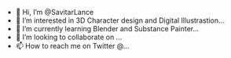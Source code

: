 - 👋 Hi, I’m @SavitarLance
- 👀 I’m interested in 3D Character design and Digital Illustrastion...
- 🌱 I’m currently learning Blender and Substance Painter...
- 💞️ I’m looking to collaborate on ...
- 📫 How to reach me on Twitter @...

<!---
SavitarLance/SavitarLance is a ✨ special ✨ repository because its `README.md` (this file) appears on your GitHub profile.
You can click the Preview link to take a look at your changes.
--->
